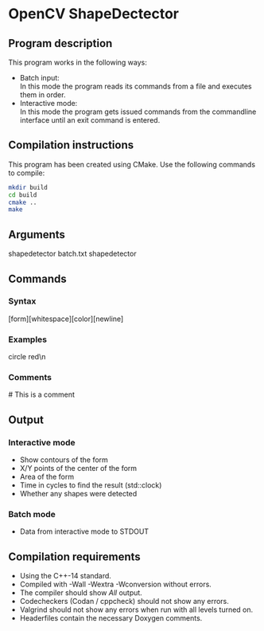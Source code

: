 # OpenCV ShapeDectector
## Program description
This program works in the following ways:
* Batch input:  
In this mode the program reads its commands from a file and executes them in order.
* Interactive mode:  
In this mode the program gets issued commands from the commandline interface until an exit command is entered.

## Compilation instructions
This program has been created using CMake. Use the following commands to compile:  
``` Bash
mkdir build
cd build
cmake ..
make
```
## Arguments
shapedetector batch.txt
shapedetector
## Commands
### Syntax
[form][whitespace][color][newline]
### Examples
circle red\n
### Comments
\# This is a comment

## Output
### Interactive mode
* Show contours of the form
* X/Y points of the center of the form
* Area of the form
* Time in cycles to find the result (std::clock)
* Whether any shapes were detected
### Batch mode
* Data from interactive mode to STDOUT
## Compilation requirements
* Using the C++-14 standard.
* Compiled with -Wall -Wextra -Wconversion without errors.
* The compiler should show *All* output.
* Codecheckers (Codan / cppcheck) should not show any errors.
* Valgrind should not show any errors when run with all levels turned on.
* Headerfiles contain the necessary Doxygen comments.